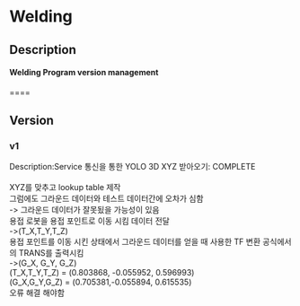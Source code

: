 # Welding
## Description
#### Welding Program version management
====
## Version
### v1
Description:Service 통신을 통한 YOLO 3D XYZ 받아오기: COMPLETE<br><br>
XYZ를 맞추고 lookup table 제작<br>
그럼에도 그라운드 데이터와 테스트 데이터간에 오차가 심함<br>
-> 그라운드 데이터가 잘못됬을 가능성이 있음<br>
용접 로봇을 용접 포인트로 이동 시킴 데이터 전달<br>
->(T_X,T_Y,T_Z)<br>
용접 포인트를 이동 시킨 상태에서 그라운드 데이터를 얻을 때 사용한 TF 변환 공식에서의 TRANS를 출력시킴<br>
->(G_X, G_Y, G_Z)<br>
(T_X,T_Y,T_Z) = (0.803868, -0.055952, 0.596993)<br>
(G_X,G_Y,G_Z) = (0.705381,-0.055894, 0.615535)<br>
오류 해결 해야함<br>
